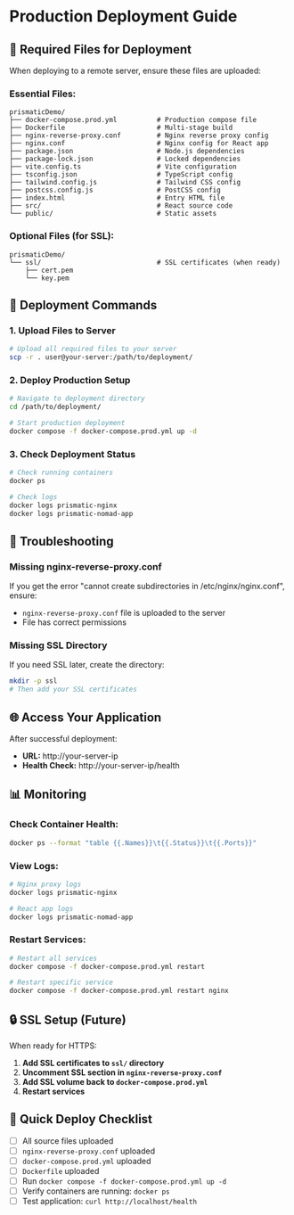 # Production Deployment Guide

## 📁 Required Files for Deployment

When deploying to a remote server, ensure these files are uploaded:

### **Essential Files:**
```
prismaticDemo/
├── docker-compose.prod.yml          # Production compose file
├── Dockerfile                       # Multi-stage build
├── nginx-reverse-proxy.conf         # Nginx reverse proxy config
├── nginx.conf                       # Nginx config for React app
├── package.json                     # Node.js dependencies
├── package-lock.json                # Locked dependencies
├── vite.config.ts                   # Vite configuration
├── tsconfig.json                    # TypeScript config
├── tailwind.config.js               # Tailwind CSS config
├── postcss.config.js                # PostCSS config
├── index.html                       # Entry HTML file
├── src/                             # React source code
└── public/                          # Static assets
```

### **Optional Files (for SSL):**
```
prismaticDemo/
└── ssl/                             # SSL certificates (when ready)
    ├── cert.pem
    └── key.pem
```

## 🚀 Deployment Commands

### **1. Upload Files to Server**
```bash
# Upload all required files to your server
scp -r . user@your-server:/path/to/deployment/
```

### **2. Deploy Production Setup**
```bash
# Navigate to deployment directory
cd /path/to/deployment/

# Start production deployment
docker compose -f docker-compose.prod.yml up -d
```

### **3. Check Deployment Status**
```bash
# Check running containers
docker ps

# Check logs
docker logs prismatic-nginx
docker logs prismatic-nomad-app
```

## 🔧 Troubleshooting

### **Missing nginx-reverse-proxy.conf**
If you get the error "cannot create subdirectories in /etc/nginx/nginx.conf", ensure:
- `nginx-reverse-proxy.conf` file is uploaded to the server
- File has correct permissions

### **Missing SSL Directory**
If you need SSL later, create the directory:
```bash
mkdir -p ssl
# Then add your SSL certificates
```

## 🌐 Access Your Application

After successful deployment:
- **URL:** http://your-server-ip
- **Health Check:** http://your-server-ip/health

## 📊 Monitoring

### **Check Container Health:**
```bash
docker ps --format "table {{.Names}}\t{{.Status}}\t{{.Ports}}"
```

### **View Logs:**
```bash
# Nginx proxy logs
docker logs prismatic-nginx

# React app logs
docker logs prismatic-nomad-app
```

### **Restart Services:**
```bash
# Restart all services
docker compose -f docker-compose.prod.yml restart

# Restart specific service
docker compose -f docker-compose.prod.yml restart nginx
```

## 🔒 SSL Setup (Future)

When ready for HTTPS:

1. **Add SSL certificates to `ssl/` directory**
2. **Uncomment SSL section in `nginx-reverse-proxy.conf`**
3. **Add SSL volume back to `docker-compose.prod.yml`**
4. **Restart services**

## 🎯 Quick Deploy Checklist

- [ ] All source files uploaded
- [ ] `nginx-reverse-proxy.conf` uploaded
- [ ] `docker-compose.prod.yml` uploaded
- [ ] `Dockerfile` uploaded
- [ ] Run `docker compose -f docker-compose.prod.yml up -d`
- [ ] Verify containers are running: `docker ps`
- [ ] Test application: `curl http://localhost/health`
